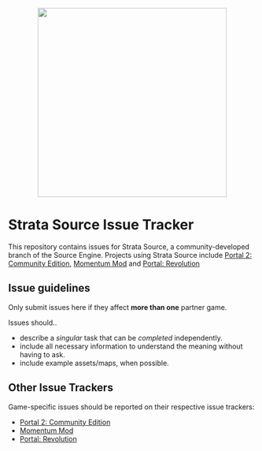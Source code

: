 <p align="center">
  <img width=384 src="https://branding.stratasource.org/i/strata/logo/ondark/color.svg"/>
</p>

# Strata Source Issue Tracker

This repository contains issues for Strata Source, a community-developed branch of the Source Engine. Projects using Strata Source include [Portal 2: Community Edition](https://p2ce.org/), [Momentum Mod](https://momentum-mod.org/) and [Portal: Revolution](https://portalrevolution.com/)

## Issue guidelines

Only submit issues here if they affect **more than one** partner game.

Issues should..
- describe a _singular_ task that can be _completed_ independently.
- include all necessary information to understand the meaning without having to ask.
- include example assets/maps, when possible.

## Other Issue Trackers

Game-specific issues should be reported on their respective issue trackers:
- [Portal 2: Community Edition](https://github.com/StrataSource/Portal-2-Community-Edition)
- [Momentum Mod](https://github.com/momentum-mod/game)
- [Portal: Revolution](https://github.com/SecondFaceSoftware/PortalRevolution-Issues)